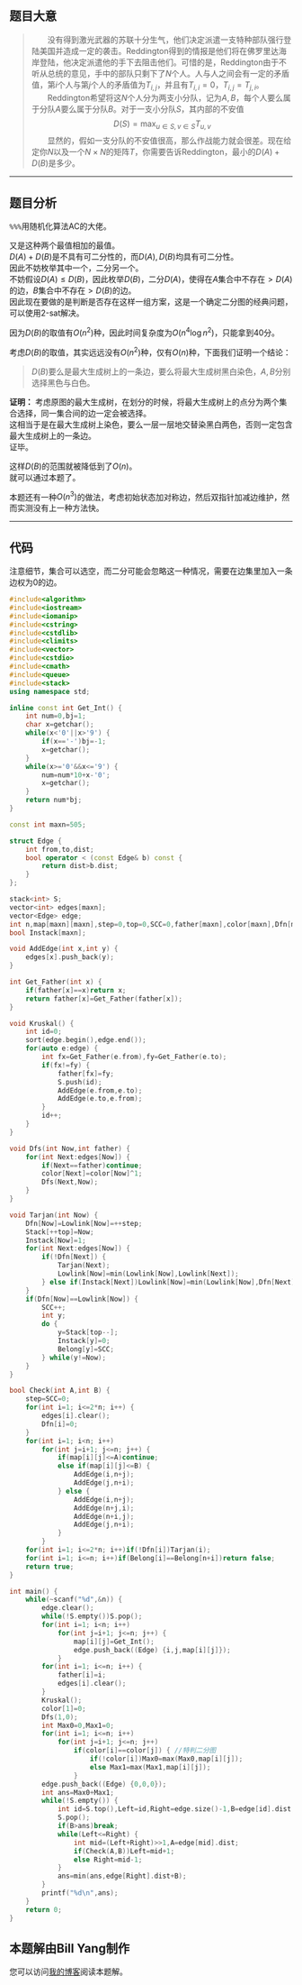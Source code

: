 ## 题目大意
> &ensp;&ensp;&ensp;&ensp;没有得到激光武器的苏联十分生气，他们决定派遣一支特种部队强行登陆美国并造成一定的袭击。Reddington得到的情报是他们将在佛罗里达海岸登陆，他决定派遣他的手下去阻击他们。可惜的是，Reddington由于不听从总统的意见，手中的部队只剩下了$N$个人。人与人之间会有一定的矛盾值，第$i$个人与第$j$个人的矛盾值为$T_{i,j}$，并且有$T_{i,i}=0$，$T_{i,j}=T_{j,i}$。  
> &ensp;&ensp;&ensp;&ensp;Reddington希望将这$N$个人分为两支小分队，记为$A,B$，每个人要么属于分队$A$要么属于分队$B$。对于一支小分队$S$，其内部的不安值
$$D(S)=\max_{u\in S,v\in S}T_{u,v}$$
> &ensp;&ensp;&ensp;&ensp;显然的，假如一支分队的不安值很高，那么作战能力就会很差。现在给定你$N$以及一个$N\times N$的矩阵$T$，你需要告诉Reddington，最小的$D(A)+D(B)$是多少。  

<!--more-->

-----
## 题目分析
`%%%`用随机化算法AC的大佬。  

又是这种两个最值相加的最值。  
$D(A)+D(B)$是不具有可二分性的，而$D(A),D(B)$均具有可二分性。  
因此不妨枚举其中一个，二分另一个。  
不妨假设$D(A)\le D(B)$，因此枚举$D(B)$，二分$D(A)$，使得在$A$集合中不存在$\gt D(A)$的边，$B$集合中不存在$\gt D(B)$的边。  
因此现在要做的是判断是否存在这样一组方案，这是一个确定二分图的经典问题，可以使用2-sat解决。  

因为$D(B)$的取值有$O(n^2)$种，因此时间复杂度为$O(n^4\log n^2)$，只能拿到$40$分。  

考虑$D(B)$的取值，其实远远没有$O(n^2)$种，仅有$O(n)$种，下面我们证明一个结论：  
> $D(B)$要么是最大生成树上的一条边，要么将最大生成树黑白染色，$A,B$分别选择黑色与白色。  

**证明：**
考虑原图的最大生成树，在划分的时候，将最大生成树上的点分为两个集合选择，同一集合间的边一定会被选择。  
这相当于是在最大生成树上染色，要么一层一层地交替染黑白两色，否则一定包含最大生成树上的一条边。  
证毕。  

这样$D(B)$的范围就被降低到了$O(n)$。  
就可以通过本题了。  

本题还有一种$O(n^3)$的做法，考虑初始状态加对称边，然后双指针加减边维护，然而实测没有上一种方法快。  

-----
## 代码
注意细节，集合可以选空，而二分可能会忽略这一种情况，需要在边集里加入一条边权为$0$的边。  
```cpp
#include<algorithm>
#include<iostream>
#include<iomanip>
#include<cstring>
#include<cstdlib>
#include<climits>
#include<vector>
#include<cstdio>
#include<cmath>
#include<queue>
#include<stack>
using namespace std;

inline const int Get_Int() {
	int num=0,bj=1;
	char x=getchar();
	while(x<'0'||x>'9') {
		if(x=='-')bj=-1;
		x=getchar();
	}
	while(x>='0'&&x<='9') {
		num=num*10+x-'0';
		x=getchar();
	}
	return num*bj;
}

const int maxn=505;

struct Edge {
	int from,to,dist;
	bool operator < (const Edge& b) const {
		return dist>b.dist;
	}
};

stack<int> S;
vector<int> edges[maxn];
vector<Edge> edge;
int n,map[maxn][maxn],step=0,top=0,SCC=0,father[maxn],color[maxn],Dfn[maxn],Lowlink[maxn],Stack[maxn],Belong[maxn];
bool Instack[maxn];

void AddEdge(int x,int y) {
	edges[x].push_back(y);
}

int Get_Father(int x) {
	if(father[x]==x)return x;
	return father[x]=Get_Father(father[x]);
}

void Kruskal() {
	int id=0;
	sort(edge.begin(),edge.end());
	for(auto e:edge) {
		int fx=Get_Father(e.from),fy=Get_Father(e.to);
		if(fx!=fy) {
			father[fx]=fy;
			S.push(id);
			AddEdge(e.from,e.to);
			AddEdge(e.to,e.from);
		}
		id++;
	}
}

void Dfs(int Now,int father) {
	for(int Next:edges[Now]) {
		if(Next==father)continue;
		color[Next]=color[Now]^1;
		Dfs(Next,Now);
	}
}

void Tarjan(int Now) {
	Dfn[Now]=Lowlink[Now]=++step;
	Stack[++top]=Now;
	Instack[Now]=1;
	for(int Next:edges[Now]) {
		if(!Dfn[Next]) {
			Tarjan(Next);
			Lowlink[Now]=min(Lowlink[Now],Lowlink[Next]);
		} else if(Instack[Next])Lowlink[Now]=min(Lowlink[Now],Dfn[Next]);
	}
	if(Dfn[Now]==Lowlink[Now]) {
		SCC++;
		int y;
		do {
			y=Stack[top--];
			Instack[y]=0;
			Belong[y]=SCC;
		} while(y!=Now);
	}
}

bool Check(int A,int B) {
	step=SCC=0;
	for(int i=1; i<=2*n; i++) {
		edges[i].clear();
		Dfn[i]=0;
	}
	for(int i=1; i<n; i++)
		for(int j=i+1; j<=n; j++) {
			if(map[i][j]<=A)continue;
			else if(map[i][j]<=B) {
				AddEdge(i,n+j);
				AddEdge(j,n+i);
			} else {
				AddEdge(i,n+j);
				AddEdge(n+j,i);
				AddEdge(n+i,j);
				AddEdge(j,n+i);
			}
		}
	for(int i=1; i<=2*n; i++)if(!Dfn[i])Tarjan(i);
	for(int i=1; i<=n; i++)if(Belong[i]==Belong[n+i])return false;
	return true;
}

int main() {
	while(~scanf("%d",&n)) {
		edge.clear();
		while(!S.empty())S.pop();
		for(int i=1; i<n; i++)
			for(int j=i+1; j<=n; j++) {
				map[i][j]=Get_Int();
				edge.push_back((Edge) {i,j,map[i][j]});
			}
		for(int i=1; i<=n; i++) {
			father[i]=i;
			edges[i].clear();
		}
		Kruskal();
		color[1]=0;
		Dfs(1,0);
		int Max0=0,Max1=0;
		for(int i=1; i<=n; i++)
			for(int j=i+1; j<=n; j++)
				if(color[i]==color[j]) { //特判二分图
					if(!color[i])Max0=max(Max0,map[i][j]);
					else Max1=max(Max1,map[i][j]);
				}
		edge.push_back((Edge) {0,0,0});
		int ans=Max0+Max1;
		while(!S.empty()) {
			int id=S.top(),Left=id,Right=edge.size()-1,B=edge[id].dist;
			S.pop();
			if(B>ans)break;
			while(Left<=Right) {
				int mid=(Left+Right)>>1,A=edge[mid].dist;
				if(Check(A,B))Left=mid+1;
				else Right=mid-1;
			}
			ans=min(ans,edge[Right].dist+B);
		}
		printf("%d\n",ans);
	}
	return 0;
} 
```

## 本题解由Bill Yang制作
您可以访问[我的博客](https://blog.bill.moe/bzoj4670-florida/)阅读本题解。  